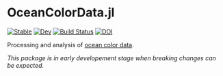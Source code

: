 # OceanColorData.jl

[![Stable](https://img.shields.io/badge/docs-stable-blue.svg)](https://JuliaOcean.github.io/OceanColorData.jl/stable)
[![Dev](https://img.shields.io/badge/docs-dev-blue.svg)](https://JuliaOcean.github.io/OceanColorData.jl/dev)
[![Build Status](https://travis-ci.com/JuliaOcean/OceanColorData.jl.svg?branch=master)](https://travis-ci.com/JuliaOcean/OceanColorData.jl)
[![DOI](https://zenodo.org/badge/248762827.svg)](https://zenodo.org/badge/latestdoi/248762827)

Processing and analysis of [ocean color data](https://en.wikipedia.org/wiki/Ocean_color#Ocean_color_radiometry). 

_This package is in early developement stage when breaking changes can be expected._
